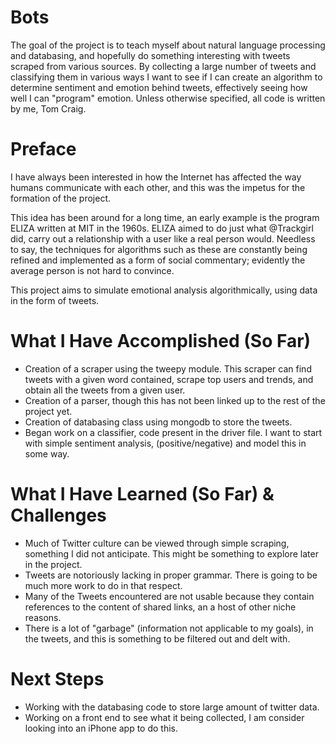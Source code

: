Bots
=====================
The goal of the project is to teach myself about natural language processing and databasing, and hopefully do something interesting with tweets scraped from various sources.  By collecting a large number of tweets and classifying them in various ways I want to see if I can create an algorithm to determine sentiment and emotion behind tweets, effectively seeing how well I can "program" emotion.
Unless otherwise specified, all code is written by me, Tom Craig.

Preface
=======
I have always been interested in how the Internet has affected the way humans communicate with each other, and this was the impetus for the formation of the project.  

This idea has been around for a long time, an early example is the program ELIZA written at MIT in the 1960s.  ELIZA aimed to do just what @Trackgirl did, carry out a relationship with a user like a real person would.  Needless to say, the techniques for algorithms such as these are constantly being refined and implemented as a form of social commentary; evidently the average person is not hard to convince.

This project aims to simulate emotional analysis algorithmically, using data in the form of tweets.  

What I Have Accomplished (So Far)
=================================
*	Creation of a scraper using the tweepy module.  This scraper can find tweets with a given word contained, scrape top users and trends, and obtain all the tweets from a given user.
* Creation of a parser, though this has not been linked up to the rest of the project yet.
* Creation of databasing class using mongodb to store the tweets.
* Began work on a classifier, code present in the driver file.  I want to start with simple sentiment analysis, (positive/negative) and model this in some way.

What I Have Learned (So Far) & Challenges
=========================================
*	Much of Twitter culture can be viewed through simple scraping, something I did not anticipate.  This might be something to explore later in the project.
*	Tweets are notoriously lacking in proper grammar.  There is going to be much more work to do in that respect.  
*	Many of the Tweets encountered are not usable because they contain references to the content of shared links, an a host of other niche reasons.
*	There is a lot of "garbage" (information not applicable to my goals), in the tweets, and this is something to be filtered out and delt with.

Next Steps
==========
*	Working with the databasing code to store large amount of twitter data.
* Working on a front end to see what it being collected, I am consider looking into an iPhone app to do this.



